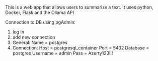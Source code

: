 This is a web app that allows users to summarize a text.
It uses python, Docker, Flask and the Ollama API


Connection to DB using pgAdmin:

1) log In
2) add new connection
3) General:
    Name = postgres
4) Connection:
    Host = postgresql_container
    Port = 5432
    Database = postgres
    Username = admin
    Pass = Azerty123!!!